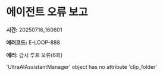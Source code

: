 # 에이전트 오류 보고

**시간:** 20250716_160601

**에러코드:** E-LOOP-888

**에러:** 감시 루프 오류(6회)

'UltraAIAssistantManager' object has no attribute 'clip_folder'